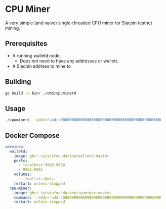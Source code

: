 # CPU Miner

A very simple (and naive) single-threaded CPU miner for Siacoin testnet mining.

## Prerequisites

- A running walletd node. 
  - Does not need to have any addresses or wallets.
- A Siacoin address to mine to

## Building
```sh
go build -o bin/ ./cmd/cpuminerd
```

## Usage

```bash
./cpuminerd --addr="addr:000000000000000000000000000000000000000000000000000000000000000089eb0d6a8a69" --http="http://localhost:9980/api" --password="sia is cool"
```

## Docker Compose
```yml
services:
  walletd:
    image: ghcr.io/siafoundation/walletd:master
    ports:
      - localhost:9980:9980
      - 9981:9981
    volumes:
      - ./wallet:/data
    restart: unless-stopped
  cpu-miner:
    image: ghcr.io/siafoundation/cpuminer:master
    command: --addr="addr:000000000000000000000000000000000000000000000000000000000000000089eb0d6a8a69" --http="http://walletd:9980/api" --password="sia is cool"
    restart: unless-stopped
```